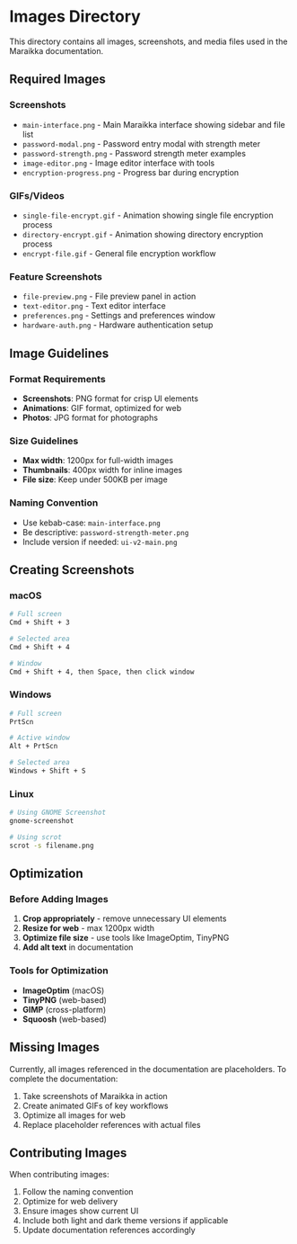 # Images Directory

This directory contains all images, screenshots, and media files used in the Maraikka documentation.

## Required Images

### Screenshots
- `main-interface.png` - Main Maraikka interface showing sidebar and file list
- `password-modal.png` - Password entry modal with strength meter
- `password-strength.png` - Password strength meter examples
- `image-editor.png` - Image editor interface with tools
- `encryption-progress.png` - Progress bar during encryption

### GIFs/Videos
- `single-file-encrypt.gif` - Animation showing single file encryption process
- `directory-encrypt.gif` - Animation showing directory encryption process
- `encrypt-file.gif` - General file encryption workflow

### Feature Screenshots
- `file-preview.png` - File preview panel in action
- `text-editor.png` - Text editor interface
- `preferences.png` - Settings and preferences window
- `hardware-auth.png` - Hardware authentication setup

## Image Guidelines

### Format Requirements
- **Screenshots**: PNG format for crisp UI elements
- **Animations**: GIF format, optimized for web
- **Photos**: JPG format for photographs

### Size Guidelines
- **Max width**: 1200px for full-width images
- **Thumbnails**: 400px width for inline images
- **File size**: Keep under 500KB per image

### Naming Convention
- Use kebab-case: `main-interface.png`
- Be descriptive: `password-strength-meter.png`
- Include version if needed: `ui-v2-main.png`

## Creating Screenshots

### macOS
```bash
# Full screen
Cmd + Shift + 3

# Selected area
Cmd + Shift + 4

# Window
Cmd + Shift + 4, then Space, then click window
```

### Windows
```bash
# Full screen
PrtScn

# Active window
Alt + PrtScn

# Selected area
Windows + Shift + S
```

### Linux
```bash
# Using GNOME Screenshot
gnome-screenshot

# Using scrot
scrot -s filename.png
```

## Optimization

### Before Adding Images
1. **Crop appropriately** - remove unnecessary UI elements
2. **Resize for web** - max 1200px width
3. **Optimize file size** - use tools like ImageOptim, TinyPNG
4. **Add alt text** in documentation

### Tools for Optimization
- **ImageOptim** (macOS)
- **TinyPNG** (web-based)
- **GIMP** (cross-platform)
- **Squoosh** (web-based)

## Missing Images

Currently, all images referenced in the documentation are placeholders. To complete the documentation:

1. Take screenshots of Maraikka in action
2. Create animated GIFs of key workflows
3. Optimize all images for web
4. Replace placeholder references with actual files

## Contributing Images

When contributing images:
1. Follow the naming convention
2. Optimize for web delivery
3. Ensure images show current UI
4. Include both light and dark theme versions if applicable
5. Update documentation references accordingly 